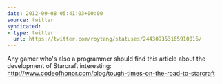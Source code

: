 ```yaml
---
date: 2012-09-08 05:41:03+00:00
source: twitter
syndicated:
- type: twitter
  url: https://twitter.com/roytang/statuses/244309353165910016/
---
```


Any gamer who's also a programmer should find this article about the development of Starcraft interesting: http://www.codeofhonor.com/blog/tough-times-on-the-road-to-starcraft